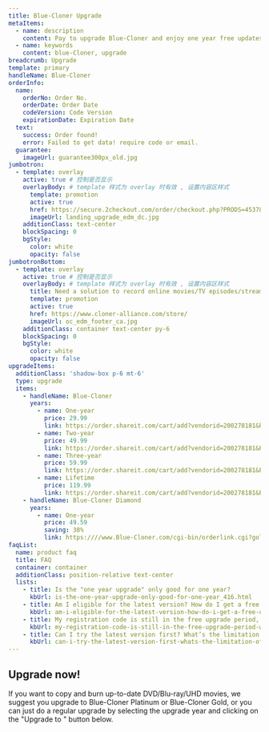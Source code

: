```yaml
---
title: Blue-Cloner Upgrade
metaItems:
  - name: description
    content: Pay to upgrade Blue-Cloner and enjoy one year free updates.
  - name: keywords
    content: blue-Cloner, upgrade
breadcrumb: Upgrade
template: primary 
handleName: Blue-Cloner 
orderInfo:
  name:
    orderNo: Order No.
    orderDate: Order Date
    codeVersion: Code Version
    expirationDate: Expiration Date
  text:  
    success: Order found!
    error: Failed to get data! require code or email.
  guarantee:
    imageUrl: guarantee300px_old.jpg
jumbotron:
  - template: overlay
    active: true # 控制是否显示
    overlayBody: # template 样式为 overlay 时有效 , 设置内容区样式
      template: promotion
      active: true
      href: https://secure.2checkout.com/order/checkout.php?PRODS=4537838&QTY=1&CART=1&CARD=1
      imageUrl: landing_upgrade_edm_dc.jpg
    additionClass: text-center
    blockSpacing: 0
    bgStyle:
      color: white
      opacity: false    
jumbotronBottom:
  - template: overlay
    active: true # 控制是否显示
    overlayBody: # template 样式为 overlay 时有效 , 设置内容区样式
      title: Need a solution to record online movies/TV episodes/streaming videos from DVR/VCR/STB? Get inspired now.
      template: promotion
      active: true
      href: https://www.cloner-alliance.com/store/
      imageUrl: oc_edm_footer_ca.jpg
    additionClass: container text-center py-6
    blockSpacing: 0
    bgStyle:
      color: white
      opacity: false         
upgradeItems:
  additionClass: 'shadow-box p-6 mt-6'
  type: upgrade
  items:
    - handleName: Blue-Cloner
      years:
        - name: One-year
          price: 29.99
          link: https://order.shareit.com/cart/add?vendorid=200278181&PRODUCT[300900217]=1&ADD[300900217][ADDITIONAL1]=      
        - name: Two-year
          price: 49.99
          link: https://order.shareit.com/cart/add?vendorid=200278181&PRODUCT[300900299]=1&ADD[300900299][ADDITIONAL1]=   
        - name: Three-year
          price: 59.99
          link: https://order.shareit.com/cart/add?vendorid=200278181&PRODUCT[300900300]=1&ADD[300900300][ADDITIONAL1]=     
        - name: Lifetime
          price: 119.99
          link: https://order.shareit.com/cart/add?vendorid=200278181&PRODUCT[300900304]=1&ADD[300900304][ADDITIONAL1]=  
    - handleName: Blue-Cloner Diamond
      years:
        - name: One-year
          price: 49.59
          saving: 38%
          link: https:////www.Blue-Cloner.com/cgi-bin/orderlink.cgi?gold=y&code=upgradedg
faqList:
  name: product faq
  title: FAQ
  container: container
  additionClass: position-relative text-center
  lists:
    - title: Is the "one year upgrade" only good for one year?
      kbUrl: is-the-one-year-upgrade-only-good-for-one-year_416.html
    - title: Am I eligible for the latest version? How do I get a free upgrade?
      kbUrl: am-i-eligible-for-the-latest-version-how-do-i-get-a-free-upgrade_417.html
    - title: My registration code is still in the free upgrade period, why did your system want to charge me again?
      kbUrl: my-registration-code-is-still-in-the-free-upgrade-period-why-did-your-system-want-to-charge-me-again_421.html
    - title: Can I try the latest version first? What’s the limitation of the free trial version?
      kbUrl: can-i-try-the-latest-version-first-whats-the-limitation-of-the-free-trial-version_415.html              
---
```


## Upgrade now! 

If you want to copy and burn up-to-date DVD/Blu-ray/UHD movies, we suggest you upgrade to Blue-Cloner Platinum or Blue-Cloner Gold, or you can just do a regular upgrade by selecting the upgrade year and clicking on the "Upgrade to  **<item-info :handlename="handleName"></item-info>**" button below.